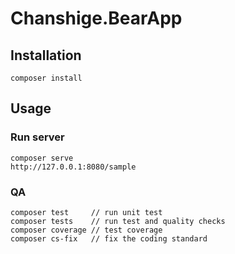 # Chanshige.BearApp

## Installation

    composer install

## Usage

### Run server

    composer serve
    http://127.0.0.1:8080/sample

### QA

    composer test     // run unit test
    composer tests    // run test and quality checks
    composer coverage // test coverage
    composer cs-fix   // fix the coding standard

